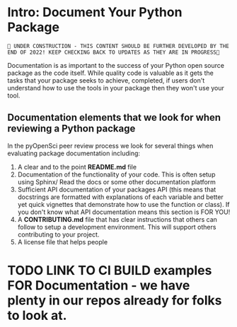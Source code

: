 # Intro: Document Your Python Package

```{attention}
🚧 UNDER CONSTRUCTION - THIS CONTENT SHOULD BE FURTHER DEVELOPED BY THE END OF 2022! KEEP CHECKING BACK TO UPDATES AS THEY ARE IN PROGRESS🚧
```

Documentation is as important to the success of your Python open source package 
as the code itself. While quality code is valuable as it gets the tasks that your
package seeks to achieve, completed, if users don't understand how to use the 
tools in your package then they won't use your tool. 

## Documentation elements that we look for when reviewing a Python package

In the pyOpenSci peer review process we look for several things when evaluating
package documentation including:

1. A clear and to the point **README.md** file 
2. Documentation of the functionality of your code. This is often setup using Sphinx/ Read the docs or some other documentation platform 
3. Sufficient API documentation of your packages API (this means that docstrings are formatted with explanations of each variable and better yet quick vignettes that demonstrate how to use the function or class). If you don't know what API documentation means this section is FOR YOU! 
4. A **CONTRIBUTING.md** file that has clear instructions that others can follow to setup a development environment. This will support others contributing to your project. 
5. A license file that helps people 

# TODO LINK TO CI BUILD examples FOR Documentation - we have plenty in our repos already for folks to look at.





<!-- 
Commenting this out for now - it will be moved to another section

## Other recommendations
### Python version support
You should always be explicit about which versions of Python your package supports.
Keeping compatibility with old Python versions can be difficult as functionality changes.
A good rule of thumb is that the package should support, at least,
the latest three Python versions (e.g., 3.8, 3.7, 3.6).

### Code Style
pyOpenSci encourages authors to consult [PEP 8](https://www.python.org/dev/peps/pep-0008/) for information on how to style your code.

### Linting
An automatic linter (e.g. flake8) can help ensure your code is clean and free of syntax errors. These can be integrated with your CI. -->


